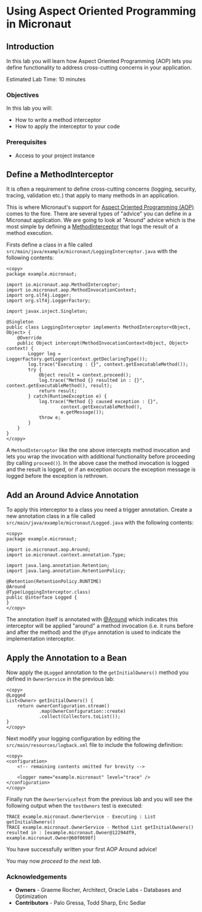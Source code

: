 # Using Aspect Oriented Programming in Micronaut

## Introduction
In this lab you will learn how Aspect Oriented Programming (AOP) lets you define functionality to address cross-cutting concerns in your application.

Estimated Lab Time: 10 minutes

### Objectives

In this lab you will:
* How to write a method interceptor
* How to apply the interceptor to your code

### Prerequisites
- Access to your project instance

## Define a MethodInterceptor

It is often a requirement to define cross-cutting concerns (logging, security, tracing, validation etc.) that apply to many methods in an application.

This is where Micronaut's support for [Aspect Oriented Programming (AOP)](https://docs.micronaut.io/latest/guide/index.html#aop) comes to the fore. There are several types of "advice" you can define in a Micronaut application. We are going to look at "Around" advice which is the most simple by defining a [MethodInterceptor](https://docs.micronaut.io/latest/api/io/micronaut/aop/MethodInterceptor.html) that logs the result of a method execution.

Firsts define a class in a file called `src/main/java/example/micronaut/LoggingInterceptor.java` with the following contents:

    <copy>
    package example.micronaut;

    import io.micronaut.aop.MethodInterceptor;
    import io.micronaut.aop.MethodInvocationContext;
    import org.slf4j.Logger;
    import org.slf4j.LoggerFactory;

    import javax.inject.Singleton;

    @Singleton
    public class LoggingInterceptor implements MethodInterceptor<Object, Object> {
        @Override
        public Object intercept(MethodInvocationContext<Object, Object> context) {
            Logger log = LoggerFactory.getLogger(context.getDeclaringType());
            log.trace("Executing : {}", context.getExecutableMethod());
            try {
                Object result = context.proceed();
                log.trace("Method {} resulted in : {}", context.getExecutableMethod(), result);
                return result;
            } catch(RuntimeException e) {
                log.trace("Method {} caused exception : {}",
                        context.getExecutableMethod(),
                        e.getMessage());
                throw e;
            }
        }
    }
    </copy>

A `MethodInterceptor` like the one above intercepts method invocation and lets you wrap the invocation with additional functionality before proceeding (by calling `proceed()`). In the above case the method invocation is logged and the result is logged, or if an exception occurs the exception message is logged before the exception is rethrown.

## Add an Around Advice Annotation

To apply this interceptor to a class you need a trigger annotation. Create a new annotation class in a file called `src/main/java/example/micronaut/Logged.java` with the following contents:

    <copy>
    package example.micronaut;

    import io.micronaut.aop.Around;
    import io.micronaut.context.annotation.Type;

    import java.lang.annotation.Retention;
    import java.lang.annotation.RetentionPolicy;

    @Retention(RetentionPolicy.RUNTIME)
    @Around
    @Type(LoggingInterceptor.class)
    public @interface Logged {
    }
    </copy>

The annotation itself is annotated with [@Around](https://docs.micronaut.io/latest/api/io/micronaut/aop/Around.html) which indicates this interceptor will be applied "around" a method invocation (i.e. it runs before and after the method) and the `@Type` annotation is used to indicate the implementation interceptor.

## Apply the Annotation to a Bean

Now apply the `@Logged` annotation to the `getInitialOwners()` method you defined in `OwnerService` in the previous lab:

    <copy>
    @Logged
    List<Owner> getInitialOwners() {
        return ownerConfiguration.stream()
                .map(OwnerConfiguration::create)
                .collect(Collectors.toList());
    }
    </copy>

Next modify your logging configuration by editing the `src/main/resources/logback.xml` file to include the following definition:

    <copy>
    <configuration>
        <!-- remaining contents omitted for brevity -->

        <logger name="example.micronaut" level="trace" />
    </configuration>
    </copy>

Finally run the `OwnerServiceTest` from the previous lab and you will see the following output when the `testOwners` test is executed:

```
TRACE example.micronaut.OwnerService - Executing : List getInitialOwners()
TRACE example.micronaut.OwnerService - Method List getInitialOwners() resulted in : [example.micronaut.Owner@12294df9, example.micronaut.Owner@60f0698f]
```

You have successfully written your first AOP Around advice!

You may now *proceed to the next lab*.

### Acknowledgements
- **Owners** - Graeme Rocher, Architect, Oracle Labs - Databases and Optimization
- **Contributors** - Palo Gressa, Todd Sharp, Eric Sedlar
